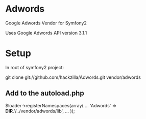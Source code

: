 Adwords
=======

Google Adwords Vendor for Symfony2

Uses Google Adwords API version 3.1.1


Setup
=====

In root of symfony2 project:

git clone git://github.com/hackzilla/Adwords.git vendor/adwords


Add to the autoload.php
-----------------------

$loader->registerNamespaces(array(
...
    'Adwords'          => __DIR__.'/../vendor/adwords/lib',
...
));
